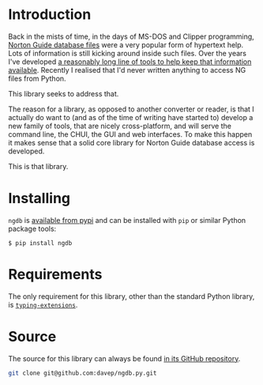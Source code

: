 # Introduction

Back in the mists of time, in the days of MS-DOS and Clipper programming,
[Norton Guide database files](https://en.wikipedia.org/wiki/Norton_Guides)
were a very popular form of hypertext help. Lots of information is still
kicking around inside such files. Over the years I've developed [a
reasonably long line of tools to help keep that information
available](http://www.davep.org/norton-guides/). Recently I realised that
I'd never written anything to access NG files from Python.

This library seeks to address that.

The reason for a library, as opposed to another converter or reader, is that
I actually do want to (and as of the time of writing have started to)
develop a new family of tools, that are nicely cross-platform, and will
serve the command line, the CHUI, the GUI and web interfaces. To make this
happen it makes sense that a solid core library for Norton Guide database
access is developed.

This is that library.

# Installing

`ngdb` is [available from pypi](https://pypi.org/project/ngdb/) and can be
installed with `pip` or similar Python package tools:

```shell
$ pip install ngdb
```

# Requirements

The only requirement for this library, other than the standard Python
library, is
[`typing-extensions`](https://typing-extensions.readthedocs.io/en/latest/#).

# Source

The source for this library can always be found [in its GitHub
repository](https://github.com/davep/ngdb.py).

```sh
git clone git@github.com:davep/ngdb.py.git
```

[//]: # (index.md ends here)
